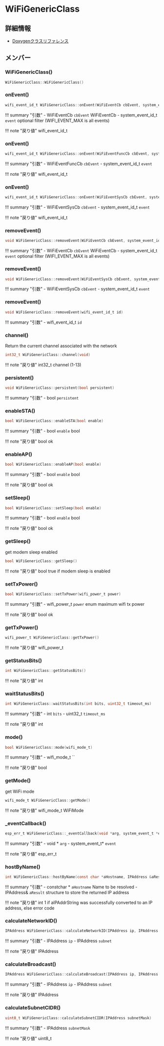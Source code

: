 # WiFiGenericClass



## 詳細情報

- [Doxygenクラスリファレンス](https://lang-ship.com/reference/ESP32/latest/class_wi_fi_generic_class.html)

## メンバー

### WiFiGenericClass()



```c
WiFiGenericClass::WiFiGenericClass()
```



### onEvent()



```c
wifi_event_id_t WiFiGenericClass::onEvent(WiFiEventCb cbEvent, system_event_id_t event=SYSTEM_EVENT_MAX)
```

!!! summary "引数"
	- WiFiEventCb `cbEvent` WiFiEventCb 
	- system_event_id_t `event` optional filter (WIFI_EVENT_MAX is all events) 

!!! note "戻り値"
	wifi_event_id_t



### onEvent()



```c
wifi_event_id_t WiFiGenericClass::onEvent(WiFiEventFuncCb cbEvent, system_event_id_t event=SYSTEM_EVENT_MAX)
```

!!! summary "引数"
	- WiFiEventFuncCb `cbEvent` 
	- system_event_id_t `event` 

!!! note "戻り値"
	wifi_event_id_t



### onEvent()



```c
wifi_event_id_t WiFiGenericClass::onEvent(WiFiEventSysCb cbEvent, system_event_id_t event=SYSTEM_EVENT_MAX)
```

!!! summary "引数"
	- WiFiEventSysCb `cbEvent` 
	- system_event_id_t `event` 

!!! note "戻り値"
	wifi_event_id_t



### removeEvent()



```c
void WiFiGenericClass::removeEvent(WiFiEventCb cbEvent, system_event_id_t event=SYSTEM_EVENT_MAX)
```

!!! summary "引数"
	- WiFiEventCb `cbEvent` WiFiEventCb 
	- system_event_id_t `event` optional filter (WIFI_EVENT_MAX is all events) 



### removeEvent()



```c
void WiFiGenericClass::removeEvent(WiFiEventSysCb cbEvent, system_event_id_t event=SYSTEM_EVENT_MAX)
```

!!! summary "引数"
	- WiFiEventSysCb `cbEvent` 
	- system_event_id_t `event` 



### removeEvent()



```c
void WiFiGenericClass::removeEvent(wifi_event_id_t id)
```

!!! summary "引数"
	- wifi_event_id_t `id` 



### channel()


Return the current channel associated with the network 

```c
int32_t WiFiGenericClass::channel(void)
```

!!! note "戻り値"
	int32_t channel (1-13) 



### persistent()



```c
void WiFiGenericClass::persistent(bool persistent)
```

!!! summary "引数"
	- bool `persistent` 



### enableSTA()



```c
bool WiFiGenericClass::enableSTA(bool enable)
```

!!! summary "引数"
	- bool `enable` bool 

!!! note "戻り値"
	bool ok 



### enableAP()



```c
bool WiFiGenericClass::enableAP(bool enable)
```

!!! summary "引数"
	- bool `enable` bool 

!!! note "戻り値"
	bool ok 



### setSleep()



```c
bool WiFiGenericClass::setSleep(bool enable)
```

!!! summary "引数"
	- bool `enable` bool 

!!! note "戻り値"
	bool ok 



### getSleep()


get modem sleep enabled 

```c
bool WiFiGenericClass::getSleep()
```

!!! note "戻り値"
	bool true if modem sleep is enabled 



### setTxPower()



```c
bool WiFiGenericClass::setTxPower(wifi_power_t power)
```

!!! summary "引数"
	- wifi_power_t `power` enum maximum wifi tx power 

!!! note "戻り値"
	bool ok 



### getTxPower()



```c
wifi_power_t WiFiGenericClass::getTxPower()
```

!!! note "戻り値"
	wifi_power_t



### getStatusBits()



```c
int WiFiGenericClass::getStatusBits()
```

!!! note "戻り値"
	int



### waitStatusBits()



```c
int WiFiGenericClass::waitStatusBits(int bits, uint32_t timeout_ms)
```

!!! summary "引数"
	- int `bits` 
	- uint32_t `timeout_ms` 

!!! note "戻り値"
	int



### mode()



```c
bool WiFiGenericClass::mode(wifi_mode_t)
```

!!! summary "引数"
	- wifi_mode_t `` 

!!! note "戻り値"
	bool



### getMode()


get WiFi mode 

```c
wifi_mode_t WiFiGenericClass::getMode()
```

!!! note "戻り値"
	wifi_mode_t WiFiMode 



### _eventCallback()



```c
esp_err_t WiFiGenericClass::_eventCallback(void *arg, system_event_t *event)
```

!!! summary "引数"
	- void * `arg` 
	- system_event_t* `event` 

!!! note "戻り値"
	esp_err_t



### hostByName()



```c
int WiFiGenericClass::hostByName(const char *aHostname, IPAddress &aResult)
```

!!! summary "引数"
	- constchar * `aHostname` Name to be resolved 
	- IPAddress& `aResult`  structure to store the returned IP address 

!!! note "戻り値"
	int 1 if aIPAddrString was successfully converted to an IP address, else error code 



### calculateNetworkID()



```c
IPAddress WiFiGenericClass::calculateNetworkID(IPAddress ip, IPAddress subnet)
```

!!! summary "引数"
	- IPAddress `ip` 
	- IPAddress `subnet` 

!!! note "戻り値"
	IPAddress



### calculateBroadcast()



```c
IPAddress WiFiGenericClass::calculateBroadcast(IPAddress ip, IPAddress subnet)
```

!!! summary "引数"
	- IPAddress `ip` 
	- IPAddress `subnet` 

!!! note "戻り値"
	IPAddress



### calculateSubnetCIDR()



```c
uint8_t WiFiGenericClass::calculateSubnetCIDR(IPAddress subnetMask)
```

!!! summary "引数"
	- IPAddress `subnetMask` 

!!! note "戻り値"
	uint8_t



